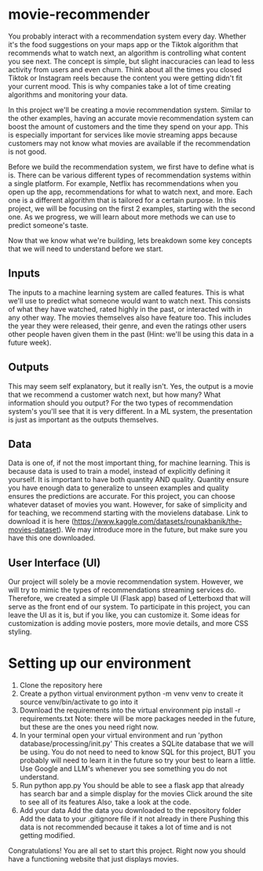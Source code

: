 # movie-recommender

You probably interact with a recommendation system every day. Whether it's the food suggestions on your maps app or the Tiktok algorithm that recommends what to watch next, an algorithm is controlling what content you see next. The concept is simple, but slight inaccuracies can lead to less activity from users and even churn. Think about all the times you closed Tiktok or Instagram reels because the content you were getting didn't fit your current mood. This is why companies take a lot of time creating algorithms and monitoring your data. 

In this project we'll be creating a movie recommendation system. Similar to the other examples, having an accurate movie recommendation system can boost the amount of customers and the time they spend on your app. This is especially important for services like movie streaming apps because customers may not know what movies are available if the recommendation is not good.

Before we build the recommendation system, we first have to define what is is. There can be various different types of recommendation systems within a single platform. For example, Netflix has recommendations when you open up the app, recommendations for what to watch next, and more. Each one is a different algorithm that is tailored for a certain purpose. In this project, we will be focusing on the first 2 examples, starting with the second one. As we progress, we will learn about more methods we can use to predict someone's taste.

Now that we know what we're building, lets breakdown some key concepts that we will need to understand before we start.

## Inputs

The inputs to a machine learning system are called features. This is what we'll use to predict what someone would want to watch next. This consists of what they have watched, rated highly in the past, or interacted with in any other way. The movies themselves also have feature too. This includes the year they were released, their genre, and even the ratings other users other people haven given them in the past (Hint: we'll be using this data in a future week).

## Outputs

This may seem self explanatory, but it really isn't. Yes, the output is a movie that we recommend a customer watch next, but how many? What information should you output? For the two types of recommendation system's you'll see that it is very different. In a ML system, the presentation is just as important as the outputs themselves.

## Data

Data is one of, if not the most important thing, for machine learning. This is because data is used to train a model, instead of explicitly defining it yourself. It is important to have both quantity AND quality. Quantity ensure you have enough data to generalize to unseen examples and quality ensures the predictions are accurate. For this project, you can choose whatever dataset of movies you want. However, for sake of simplicity and for teaching, we recommend starting with the movielens database. Link to download it is here (https://www.kaggle.com/datasets/rounakbanik/the-movies-dataset). We may introduce more in the future, but make sure you have this one downloaded.

## User Interface (UI)

Our project will solely be a movie recommendation system. However, we will try to mimic the types of recommendations streaming services do. Therefore, we created a simple UI (Flask app) based of Letterboxd that will serve as the front end of our system.  To participate in this project, you can leave the UI as it is, but if you like, you can customize it. Some ideas for customization is adding movie posters, more movie details, and more CSS styling.

# Setting up our environment

1. Clone the repository here
2. Create a python virtual environment
    python -m venv venv to create it
    source venv/bin/activate to go into it
3. Download the requirements into the virtual environment
    pip install -r requirements.txt
    Note: there will be more packages needed in the future, but these are the ones you need right now.
4. In your terminal open your virtual environment and run 'python database/processing/init.py' 
    This creates a SQLite database that we will be using. You do not need to need to know SQL for this project, BUT you probably will need to learn it in the future so try your best to learn a little. Use Google and LLM's whenever you see something you do not understand.
5. Run python app.py
    You should be able to see a flask app that already has search bar and a simple display for the movies
    Click around the site to see all of its features
    Also, take a look at the code.
6. Add your data
    Add the data you downloaded to the repository folder
    Add the data to your .gitignore file if it not already in there
        Pushing this data is not recommended because it takes a lot of time and is not getting modified.

Congratulations! You are all set to start this project. Right now you should have a functioning website that just displays movies. 
